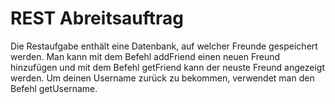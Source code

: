 # REST Abreitsauftrag
Die Restaufgabe enthält eine Datenbank, auf welcher Freunde gespeichert werden. Man kann mit dem Befehl addFriend einen neuen Freund hinzufügen und mit dem Befehl getFriend kann der neuste Freund angezeigt werden. Um deinen Username zurück zu bekommen, verwendet man den Befehl getUsername.
